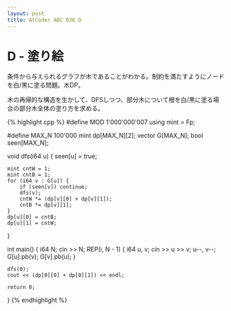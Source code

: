 ```yaml
---
layout: post
title: AtCoder ABC 036 D
---
```


# D - 塗り絵

条件から与えられるグラフが木であることがわかる。制約を満たすようにノードを白/黒に塗る問題。木DP。

木の再帰的な構造を生かして、DFSしつつ、部分木について根を白/黒に塗る場合の部分木全体の塗り方を求める。

{% highlight cpp %}
#define MOD 1'000'000'007
using mint = Fp<MOD>;

#define MAX_N 100'000
mint dp[MAX_N][2];
vector<i64> G[MAX_N];
bool seen[MAX_N];

void dfs(i64 u) {
    seen[u] = true;

    mint cntW = 1;
    mint cntB = 1;
    for (i64 v : G[u]) {
        if (seen[v]) continue;
        dfs(v);
        cntW *= (dp[v][0] + dp[v][1]);
        cntB *= dp[v][1];
    }
    dp[u][0] = cntB;
    dp[u][1] = cntW;
}

int main() {
    i64 N; cin >> N;
    REP(i, N - 1) {
        i64 u, v; cin >> u >> v;
        u--, v--;
        G[u].pb(v);
        G[v].pb(u);
    }

    dfs(0);
    cout << (dp[0][0] + dp[0][1]) << endl;

    return 0;
}
{% endhighlight %}
